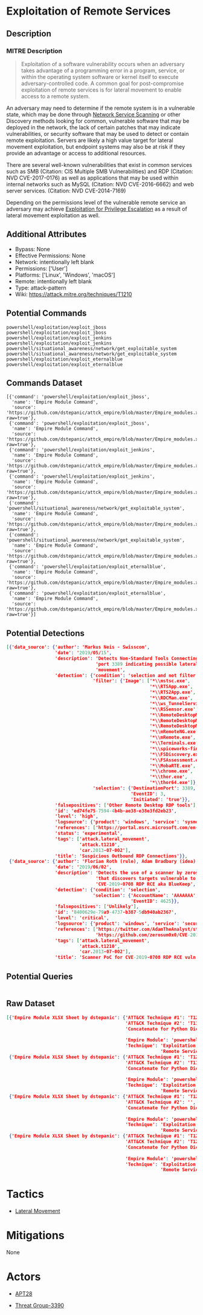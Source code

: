 
# Exploitation of Remote Services

## Description

### MITRE Description

> Exploitation of a software vulnerability occurs when an adversary takes advantage of a programming error in a program, service, or within the operating system software or kernel itself to execute adversary-controlled code. A common goal for post-compromise exploitation of remote services is for lateral movement to enable access to a remote system.

An adversary may need to determine if the remote system is in a vulnerable state, which may be done through [Network Service Scanning](https://attack.mitre.org/techniques/T1046) or other Discovery methods looking for common, vulnerable software that may be deployed in the network, the lack of certain patches that may indicate vulnerabilities,  or security software that may be used to detect or contain remote exploitation. Servers are likely a high value target for lateral movement exploitation, but endpoint systems may also be at risk if they provide an advantage or access to additional resources.

There are several well-known vulnerabilities that exist in common services such as SMB (Citation: CIS Multiple SMB Vulnerabilities) and RDP (Citation: NVD CVE-2017-0176) as well as applications that may be used within internal networks such as MySQL (Citation: NVD CVE-2016-6662) and web server services. (Citation: NVD CVE-2014-7169)

Depending on the permissions level of the vulnerable remote service an adversary may achieve [Exploitation for Privilege Escalation](https://attack.mitre.org/techniques/T1068) as a result of lateral movement exploitation as well.

## Additional Attributes

* Bypass: None
* Effective Permissions: None
* Network: intentionally left blank
* Permissions: ['User']
* Platforms: ['Linux', 'Windows', 'macOS']
* Remote: intentionally left blank
* Type: attack-pattern
* Wiki: https://attack.mitre.org/techniques/T1210

## Potential Commands

```
powershell/exploitation/exploit_jboss
powershell/exploitation/exploit_jboss
powershell/exploitation/exploit_jenkins
powershell/exploitation/exploit_jenkins
powershell/situational_awareness/network/get_exploitable_system
powershell/situational_awareness/network/get_exploitable_system
powershell/exploitation/exploit_eternalblue
powershell/exploitation/exploit_eternalblue
```

## Commands Dataset

```
[{'command': 'powershell/exploitation/exploit_jboss',
  'name': 'Empire Module Command',
  'source': 'https://github.com/dstepanic/attck_empire/blob/master/Empire_modules.xlsx?raw=true'},
 {'command': 'powershell/exploitation/exploit_jboss',
  'name': 'Empire Module Command',
  'source': 'https://github.com/dstepanic/attck_empire/blob/master/Empire_modules.xlsx?raw=true'},
 {'command': 'powershell/exploitation/exploit_jenkins',
  'name': 'Empire Module Command',
  'source': 'https://github.com/dstepanic/attck_empire/blob/master/Empire_modules.xlsx?raw=true'},
 {'command': 'powershell/exploitation/exploit_jenkins',
  'name': 'Empire Module Command',
  'source': 'https://github.com/dstepanic/attck_empire/blob/master/Empire_modules.xlsx?raw=true'},
 {'command': 'powershell/situational_awareness/network/get_exploitable_system',
  'name': 'Empire Module Command',
  'source': 'https://github.com/dstepanic/attck_empire/blob/master/Empire_modules.xlsx?raw=true'},
 {'command': 'powershell/situational_awareness/network/get_exploitable_system',
  'name': 'Empire Module Command',
  'source': 'https://github.com/dstepanic/attck_empire/blob/master/Empire_modules.xlsx?raw=true'},
 {'command': 'powershell/exploitation/exploit_eternalblue',
  'name': 'Empire Module Command',
  'source': 'https://github.com/dstepanic/attck_empire/blob/master/Empire_modules.xlsx?raw=true'},
 {'command': 'powershell/exploitation/exploit_eternalblue',
  'name': 'Empire Module Command',
  'source': 'https://github.com/dstepanic/attck_empire/blob/master/Empire_modules.xlsx?raw=true'}]
```

## Potential Detections

```json
[{'data_source': {'author': 'Markus Neis - Swisscom',
                  'date': '2019/05/15',
                  'description': 'Detects Non-Standard Tools Connecting to TCP '
                                 'port 3389 indicating possible lateral '
                                 'movement',
                  'detection': {'condition': 'selection and not filter',
                                'filter': {'Image': ['*\\mstsc.exe',
                                                     '*\\RTSApp.exe',
                                                     '*\\RTS2App.exe',
                                                     '*\\RDCMan.exe',
                                                     '*\\ws_TunnelService.exe',
                                                     '*\\RSSensor.exe',
                                                     '*\\RemoteDesktopManagerFree.exe',
                                                     '*\\RemoteDesktopManager.exe',
                                                     '*\\RemoteDesktopManager64.exe',
                                                     '*\\mRemoteNG.exe',
                                                     '*\\mRemote.exe',
                                                     '*\\Terminals.exe',
                                                     '*\\spiceworks-finder.exe',
                                                     '*\\FSDiscovery.exe',
                                                     '*\\FSAssessment.exe',
                                                     '*\\MobaRTE.exe',
                                                     '*\\chrome.exe',
                                                     '*\\thor.exe',
                                                     '*\\thor64.exe']},
                                'selection': {'DestinationPort': 3389,
                                              'EventID': 3,
                                              'Initiated': 'true'}},
                  'falsepositives': ['Other Remote Desktop RDP tools'],
                  'id': 'ed74fe75-7594-4b4b-ae38-e38e3fd2eb23',
                  'level': 'high',
                  'logsource': {'product': 'windows', 'service': 'sysmon'},
                  'references': ['https://portal.msrc.microsoft.com/en-US/security-guidance/advisory/CVE-2019-0708'],
                  'status': 'experimental',
                  'tags': ['attack.lateral_movement',
                           'attack.t1210',
                           'car.2013-07-002'],
                  'title': 'Suspicious Outbound RDP Connections'}},
 {'data_source': {'author': 'Florian Roth (rule), Adam Bradbury (idea)',
                  'date': '2019/06/02',
                  'description': 'Detects the use of a scanner by zerosum0x0 '
                                 'that discovers targets vulnerable to  '
                                 'CVE-2019-0708 RDP RCE aka BlueKeep',
                  'detection': {'condition': 'selection',
                                'selection': {'AccountName': 'AAAAAAA',
                                              'EventID': 4625}},
                  'falsepositives': ['Unlikely'],
                  'id': '8400629e-79a9-4737-b387-5db940ab2367',
                  'level': 'critical',
                  'logsource': {'product': 'windows', 'service': 'security'},
                  'references': ['https://twitter.com/AdamTheAnalyst/status/1134394070045003776',
                                 'https://github.com/zerosum0x0/CVE-2019-0708'],
                  'tags': ['attack.lateral_movement',
                           'attack.t1210',
                           'car.2013-07-002'],
                  'title': 'Scanner PoC for CVE-2019-0708 RDP RCE vuln'}}]
```

## Potential Queries

```json

```

## Raw Dataset

```json
[{'Empire Module XLSX Sheet by dstepanic': {'ATT&CK Technique #1': 'T1210',
                                            'ATT&CK Technique #2': 'T1190',
                                            'Concatenate for Python Dictionary': '"powershell/exploitation/exploit_jboss":  '
                                                                                 '["T1210","T1190"],',
                                            'Empire Module': 'powershell/exploitation/exploit_jboss',
                                            'Technique': 'Exploitation of '
                                                         'Remote Services'}},
 {'Empire Module XLSX Sheet by dstepanic': {'ATT&CK Technique #1': 'T1210',
                                            'ATT&CK Technique #2': 'T1190',
                                            'Concatenate for Python Dictionary': '"powershell/exploitation/exploit_jenkins":  '
                                                                                 '["T1210","T1190"],',
                                            'Empire Module': 'powershell/exploitation/exploit_jenkins',
                                            'Technique': 'Exploitation of '
                                                         'Remote Services'}},
 {'Empire Module XLSX Sheet by dstepanic': {'ATT&CK Technique #1': 'T1210',
                                            'ATT&CK Technique #2': '',
                                            'Concatenate for Python Dictionary': '"powershell/situational_awareness/network/get_exploitable_system":  '
                                                                                 '["T1210"],',
                                            'Empire Module': 'powershell/situational_awareness/network/get_exploitable_system',
                                            'Technique': 'Exploitation of '
                                                         'Remote Services'}},
 {'Empire Module XLSX Sheet by dstepanic': {'ATT&CK Technique #1': 'T1210',
                                            'ATT&CK Technique #2': 'T1212',
                                            'Concatenate for Python Dictionary': '"powershell/exploitation/exploit_eternalblue":  '
                                                                                 '["T1210","T1212"],',
                                            'Empire Module': 'powershell/exploitation/exploit_eternalblue',
                                            'Technique': 'Exploitation of '
                                                         'Remote Services'}}]
```

# Tactics


* [Lateral Movement](../tactics/Lateral-Movement.md)


# Mitigations

None

# Actors


* [APT28](../actors/APT28.md)

* [Threat Group-3390](../actors/Threat-Group-3390.md)
    
